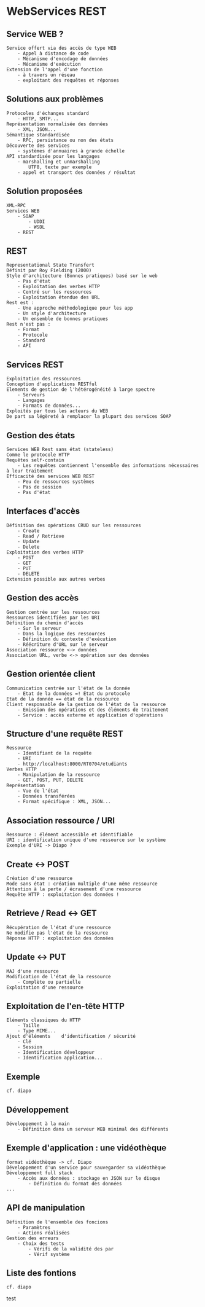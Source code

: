 # WebServices REST
## Service WEB ?
	Service offert via des accès de type WEB
		- Appel à distance de code
		- Mécanisme d'encodage de données
		- Mécanisme d'exécution
	Extension de l'appel d'une fonction
		- à travers un réseau
		- exploitant des requêtes et réponses
## Solutions aux problèmes
	Protocoles d'échanges standard
		- HTTP, SMTP...
	Représentation normalisée des données
		- XML, JSON...
	Sémantique standardisée
		- RPC, persistance ou non des états
	Découverte des services
		- systèmes d'annuaires à grande échelle
	API standardisée pour les langages
		- marshalling et unmarshalling
			UTF8, texte par exemple
		- appel et transport des données / résultat
## Solution proposées
	XML-RPC
	Services WEB
		- SOAP
			- UDDI
			- WSDL
		- REST
## REST
	Representational State Transfert
	Définit par Roy Fielding (2000)
	Style d'architecture (Bonnes pratiques) basé sur le web
		- Pas d'état
		- Exploitation des verbes HTTP
		- Centré sur les ressources
		- Exploitation étendue des URL
	Rest est :
		- Une approche méthodologique pour les app
		- Un style d'architecture
		- Un ensemble de bonnes pratiques
	Rest n'est pas :
		- Format
		- Protocole
		- Standard
		- API
## Services REST
	Exploitation des ressources
	Conception d'applications RESTful
	Elements de gestion de l'hétérogénéité à large spectre
		- Serveurs
		- Langages
		- Formats de données...
	Exploités par tous les acteurs du WEB
	De part sa légèreté à remplacer la plupart des services SOAP
## Gestion des états
	Services WEB Rest sans état (stateless)
	Comme le protocole HTTP
	Requêtes self-contain
		- Les requêtes contiennent l'ensemble des informations nécessaires à leur traitement
	Efficacité des services WEB REST
		- Peu de ressources systèmes
		- Pas de session
		- Pas d'état
## Interfaces d'accès
	Définition des opérations CRUD sur les ressources
		- Create
		- Read / Retrieve
		- Update
		- Delete
	Exploitation des verbes HTTP
		- POST
		- GET
		- PUT
		- DELETE
	Extension possible aux autres verbes
## Gestion des accès
	Gestion centrée sur les ressources
	Ressources identifiées par les URI
	Définition du chemin d'accès
		- Sur le serveur
		- Dans la logique des ressources
		- Définition du contexte d'exécution
		- Réécriture d'URL sur le serveur
	Association ressource <-> données
	Association URL, verbe <-> opération sur des données
## Gestion orientée client
	Communication centrée sur l'état de la donnée
		- Etat de la données =! État du protocole
	Etat de la donnée == état de la ressource
	Client responsable de la gestion de l'état de la ressource
		- Emission des opérations et des éléments de traitement
		- Service : accès externe et application d'opérations
## Structure d'une requête REST
	Ressource
		- Identifiant de la requête
		- URI
		- http://localhost:8000/RT0704/etudiants
	Verbes HTTP
		- Manipulation de la ressource
		- GET, POST, PUT, DELETE
	Représentation
		- Vue de l'état
		- Données transférées
		- Format spécifique : XML, JSON...
## Association ressource / URI
	Ressource : élément accessible et identifiable
	URI : identification unique d'une ressource sur le système
	Exemple d'URI -> Diapo ?
## Create <-> POST
	Création d'une ressource
	Mode sans état : création multiple d'une même ressource
	Attention à la perte / écrasement d'une ressource
	Requête HTTP : exploitation des données !
## Retrieve / Read <-> GET
	Récupération de l'état d'une ressource
	Ne modifie pas l'état de la ressource
	Réponse HTTP : exploitation des données
## Update <-> PUT
	MAJ d'une ressource
	Modification de l'état de la ressource
		- Complète ou partielle
	Exploitation d'une ressource
## Exploitation de l'en-tête HTTP
	Eléments classiques du HTTP
		- Taille
		- Type MIME...
	Ajout d'éléments	d'identification / sécurité
		- Clé
		- Session
		- Identification développeur
		- Identification application...
## Exemple
	cf. diapo
## Développement
	Développement à la main
		- Définition dans un serveur WEB minimal des différents
## Exemple d'application : une vidéothèque
	format vidéothèque -> cf. Diapo
	Développement d'un service pour sauvegarder sa vidéothèque
	Développement full stack
		- Accès aux données : stockage en JSON sur le disque
			- Définition du format des données
	...
## API de manipulation
	Définition de l'ensemble des foncions
		- Paramètres
		- Actions réalisées
	Gestion des erreurs
		- Choix des tests
			- Vérifi de la validité des par
			- Vérif système
## Liste des fontions
	cf. diapo
	
test
